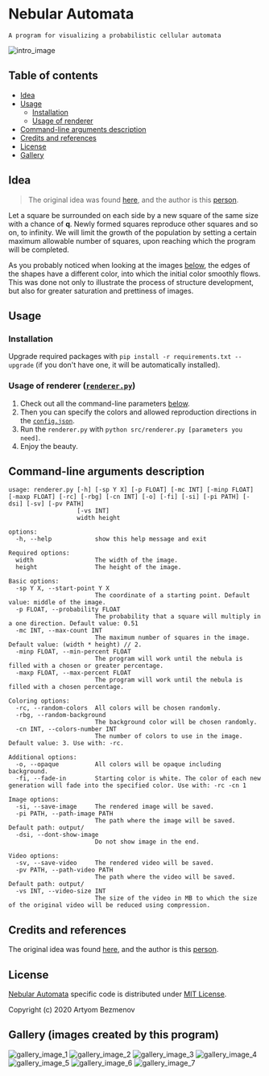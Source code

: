 # Nebular Automata

`A program for visualizing a probabilistic cellular automata`

![intro_image](docs/README/intro.png)

## Table of contents

- [Idea](#idea)
- [Usage](#usage)
  - [Installation](#installation)
  - [Usage of renderer](#usage-of-renderer-rendererpy)
- [Command-line arguments description](#command-line-arguments-description)
- [Credits and references](#credits-and-references)
- [License](#license)
- [Gallery](#gallery-images-created-by-this-program)

## Idea

> The original idea was found [here](https://vk.com/math_dosug?w=wall-149993556_46382), and the author is this [person](https://vk.com/id504076319).

Let a square be surrounded on each side by a new square of the same size with a chance of **q**. Newly formed squares reproduce other squares and so on, to infinity.
We will limit the growth of the population by setting a certain maximum allowable number of squares, upon reaching which the program will be completed.

As you probably noticed when looking at the images [below](#gallery-images-created-by-this-program), the edges of the shapes have a different color, into which the initial color smoothly flows. This was done not only to illustrate the process of structure development, but also for greater saturation and prettiness of images.

## Usage

### Installation

Upgrade required packages with `pip install -r requirements.txt --upgrade` (if you don't have one, it will be automatically installed).

### Usage of renderer ([`renderer.py`](src/renderer.py))

1. Check out all the command-line parameters [below](#command-line-arguments-description).
2. Then you can specify the colors and allowed reproduction directions in the [`config.json`](configs/config.json).
3. Run the `renderer.py` with `python src/renderer.py [parameters you need]`.
4. Enjoy the beauty.

## Command-line arguments description

```console
usage: renderer.py [-h] [-sp Y X] [-p FLOAT] [-mc INT] [-minp FLOAT] [-maxp FLOAT] [-rc] [-rbg] [-cn INT] [-o] [-fi] [-si] [-pi PATH] [-dsi] [-sv] [-pv PATH]
                   [-vs INT]
                   width height

options:
  -h, --help            show this help message and exit

Required options:
  width                 The width of the image.
  height                The height of the image.

Basic options:
  -sp Y X, --start-point Y X
                        The coordinate of a starting point. Default value: middle of the image.
  -p FLOAT, --probability FLOAT
                        The probability that a square will multiply in a one direction. Default value: 0.51
  -mc INT, --max-count INT
                        The maximum number of squares in the image. Default value: (width * height) // 2.
  -minp FLOAT, --min-percent FLOAT
                        The program will work until the nebula is filled with a chosen or greater percentage.
  -maxp FLOAT, --max-percent FLOAT
                        The program will work until the nebula is filled with a chosen percentage.

Coloring options:
  -rc, --random-colors  All colors will be chosen randomly.
  -rbg, --random-background
                        The background color will be chosen randomly.
  -cn INT, --colors-number INT
                        The number of colors to use in the image. Default value: 3. Use with: -rc.

Additional options:
  -o, --opaque          All colors will be opaque including background.
  -fi, --fade-in        Starting color is white. The color of each new generation will fade into the specified color. Use with: -rc -cn 1

Image options:
  -si, --save-image     The rendered image will be saved.
  -pi PATH, --path-image PATH
                        The path where the image will be saved. Default path: output/
  -dsi, --dont-show-image
                        Do not show image in the end.

Video options:
  -sv, --save-video     The rendered video will be saved.
  -pv PATH, --path-video PATH
                        The path where the video will be saved. Default path: output/
  -vs INT, --video-size INT
                        The size of the video in MB to which the size of the original video will be reduced using compression.
```

## Credits and references

The original idea was found [here](https://vk.com/math_dosug?w=wall-149993556_46382), and the author is this [person](https://vk.com/id504076319).

## License

[Nebular Automata](https://github.com/8nhuman8/nebular-automata) specific code is distributed under [MIT License](https://github.com/8nhuman8/nebular-automata/blob/master/LICENSE).

Copyright (c) 2020 Artyom Bezmenov

## Gallery (images created by this program)

![gallery_image_1](docs/README/1.png)
![gallery_image_2](docs/README/2.png)
![gallery_image_3](docs/README/3.png)
![gallery_image_4](docs/README/4.png)
![gallery_image_5](docs/README/5.png)
![gallery_image_6](docs/README/6.png)
![gallery_image_7](docs/README/7.png)
